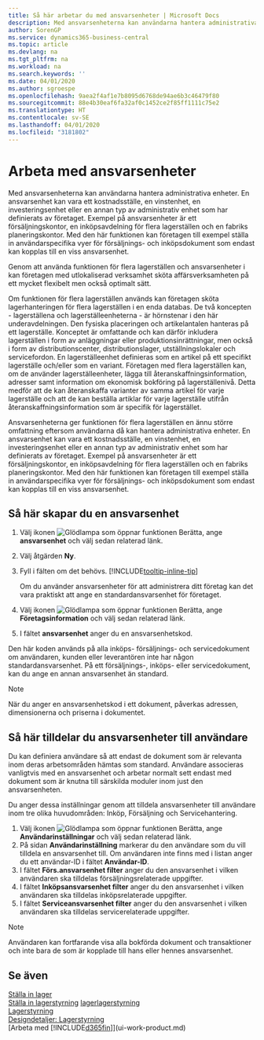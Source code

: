 ```yaml
---
title: Så här arbetar du med ansvarsenheter | Microsoft Docs
description: Med ansvarsenheterna kan användarna hantera administrativa enheter. En ansvarsenhet kan vara ett kostnadsställe, en vinstenhet, en investeringsenhet eller en annan typ av administrativ enhet som har definierats av företaget.
author: SorenGP
ms.service: dynamics365-business-central
ms.topic: article
ms.devlang: na
ms.tgt_pltfrm: na
ms.workload: na
ms.search.keywords: ''
ms.date: 04/01/2020
ms.author: sgroespe
ms.openlocfilehash: 9aea2f4af1e7b8095d6768de94ae6b3c46479f80
ms.sourcegitcommit: 88e4b30eaf6fa32af0c1452ce2f85ff1111c75e2
ms.translationtype: HT
ms.contentlocale: sv-SE
ms.lasthandoff: 04/01/2020
ms.locfileid: "3181802"
---
```

# <a name="work-with-responsibility-centers"></a>Arbeta med ansvarsenheter
Med ansvarsenheterna kan användarna hantera administrativa enheter. En ansvarsenhet kan vara ett kostnadsställe, en vinstenhet, en investeringsenhet eller en annan typ av administrativ enhet som har definierats av företaget. Exempel på ansvarsenheter är ett försäljningskontor, en inköpsavdelning för flera lagerställen och en fabriks planeringskontor. Med den här funktionen kan företagen till exempel ställa in användarspecifika vyer för försäljnings- och inköpsdokument som endast kan kopplas till en viss ansvarsenhet.  

Genom att använda funktionen för flera lagerställen och ansvarsenheter i kan företagen med utlokaliserad verksamhet sköta affärsverksamheten på ett mycket flexibelt men också optimalt sätt.

Om funktionen för flera lagerställen används kan företagen sköta lagerhanteringen för flera lagerställen i en enda databas. De två koncepten - lagerställena och lagerställeenheterna - är hörnstenar i den här underavdelningen. Den fysiska placeringen och artikelantalen hanteras på ett lagerställe. Konceptet är omfattande och kan därför inkludera lagerställen i form av anläggningar eller produktionsinrättningar, men också i form av distributionscenter, distributionslager, utställningslokaler och servicefordon. En lagerställeenhet definieras som en artikel på ett specifikt lagerställe och/eller som en variant. Företagen med flera lagerställen kan, om de använder lagerställeenheter, lägga till återanskaffningsinformation, adresser samt information om ekonomisk bokföring på lagerställenivå. Detta medför att de kan återanskaffa varianter av samma artikel för varje lagerställe och att de kan beställa artiklar för varje lagerställe utifrån återanskaffningsinformation som är specifik för lagerstället.  

Ansvarsenheterna ger funktionen för flera lagerställen en ännu större omfattning eftersom användarna då kan hantera administrativa enheter. En ansvarsenhet kan vara ett kostnadsställe, en vinstenhet, en investeringsenhet eller en annan typ av administrativ enhet som har definierats av företaget. Exempel på ansvarsenheter är ett försäljningskontor, en inköpsavdelning för flera lagerställen och en fabriks planeringskontor. Med den här funktionen kan företagen till exempel ställa in användarspecifika vyer för försäljnings- och inköpsdokument som endast kan kopplas till en viss ansvarsenhet.

## <a name="to-set-up-a-responsibility-center"></a>Så här skapar du en ansvarsenhet  
1.  Välj ikonen ![Glödlampa som öppnar funktionen Berätta](media/ui-search/search_small.png "Berätta vad du vill göra"), ange **ansvarsenhet** och välj sedan relaterad länk.  
2.  Välj åtgärden **Ny**.  
3.  Fyll i fälten om det behövs. [!INCLUDE[tooltip-inline-tip](includes/tooltip-inline-tip_md.md)]  

    Om du använder ansvarsenheter för att administrera ditt företag kan det vara praktiskt att ange en standardansvarsenhet för företaget.
4. Välj ikonen ![Glödlampa som öppnar funktionen Berätta](media/ui-search/search_small.png "Berätta vad du vill göra"), ange **Företagsinformation** och välj sedan relaterad länk.
5. I fältet **ansvarsenhet** anger du en ansvarsenhetskod.

Den här koden används på alla inköps- försäljnings- och servicedokument om användaren, kunden eller leverantören inte har någon standardansvarsenhet. På ett försäljnings-, inköps- eller servicedokument, kan du ange en annan ansvarsenhet än standard.

> [!NOTE]  
>  När du anger en ansvarsenhetskod i ett dokument, påverkas adressen, dimensionerna och priserna i dokumentet.  

## <a name="to-assign-responsibility-centers-to-users"></a>Så här tilldelar du ansvarsenheter till användare  
Du kan definiera användare så att endast de dokument som är relevanta inom deras arbetsområden hämtas som standard. Användare associeras vanligtvis med en ansvarsenhet och arbetar normalt sett endast med dokument som är knutna till särskilda moduler inom just den ansvarsenheten.  

Du anger dessa inställningar genom att tilldela ansvarsenheter till användare inom tre olika huvudområden: Inköp, Försäljning och Servicehantering.  

1.  Välj ikonen ![Glödlampa som öppnar funktionen Berätta](media/ui-search/search_small.png "Berätta vad du vill göra"), ange **Användarinställningar** och välj sedan relaterad länk.  
2.  På sidan **Användarinställning** markerar du den användare som du vill tilldela en ansvarsenhet till. Om användaren inte finns med i listan anger du ett användar-ID i fältet **Användar-ID**.  
3.  I fältet **Förs.ansvarsenhet filter** anger du den ansvarsenhet i vilken användaren ska tilldelas försäljningsrelaterade uppgifter.  
4.  I fältet **Inköpsansvarsenhet filter** anger du den ansvarsenhet i vilken användaren ska tilldelas inköpsrelaterade uppgifter.  
5.  I fältet **Serviceansvarsenhet filter** anger du den ansvarsenhet i vilken användaren ska tilldelas servicerelaterade uppgifter.  

> [!NOTE]  
>  Användaren kan fortfarande visa alla bokförda dokument och transaktioner och inte bara de som är kopplade till hans eller hennes ansvarsenhet.

## <a name="see-also"></a>Se även  
[Ställa in lager](inventory-setup-inventory.md)  
[Ställa in lagerstyrning](warehouse-setup-warehouse.md)
[lager](inventory-manage-inventory.md)[lagerstyrning](warehouse-manage-warehouse.md)  
[Lagerstyrning](warehouse-manage-warehouse.md)    
[Designdetaljer: Lagerstyrning](design-details-warehouse-management.md)  
[Arbeta med [!INCLUDE[d365fin](includes/d365fin_md.md)]](ui-work-product.md)
